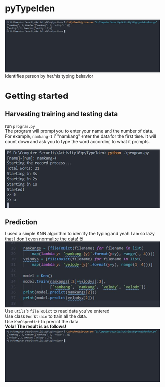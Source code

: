 # pyTypeIden

![Sample Prediction](https://github.com/icekang/pyTypeIden/blob/main/sample.jpg?raw=true)
Identifies person by her/his typing behavior

# Getting started

## Harvesting training and testing data

run `program.py`
<br>
The program will prompt you to enter your name and the number of data.
<br>
For example, `namkang-1` if "namkang" enter the data for the first time. It will count down and ask you to type the word according to what it prompts.
<br><br>
![In program.py](https://github.com/icekang/pyTypeIden/blob/main/program.jpg?raw=true)
<br>

## Prediction

I used a simple KNN algorithm to identify the typing and yeah I am so lazy that I don't even normalize the data! 😎
<br>
![In program.py](https://github.com/icekang/pyTypeIden/blob/main/knn.jpg?raw=true)
<br>
Use `utils`'s `fileToDict` to read data you've entered
<br>
Use class `Knn`'s`train` to train all the data.
<br>
Use `Knn`'s`predict` to predict the data.
<br>
<strong>Vola! The result is as follows!</strong>
<br>
![Sample Prediction](https://github.com/icekang/pyTypeIden/blob/main/sample.jpg?raw=true)
